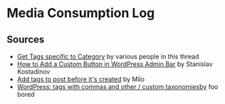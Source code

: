 # Media Consumption Log #


## Sources ##
- [Get Tags specific to Category](http://wordpress.org/support/topic/get-tags-specific-to-category) by various people in this thread
- [How to Add a Custom Button in WordPress Admin Bar](http://stanislav.it/how-to-add-a-custom-button-in-wordpress-admin-bar/) by Stanislav Kostadinov
- [Add tags to post before it's created](http://wordpress.stackexchange.com/a/134711) by Milo
- [WordPress: tags with commas and other / custom taxonomiesby](http://blog.foobored.com/all/wordpress-tags-with-commas/) foo bored